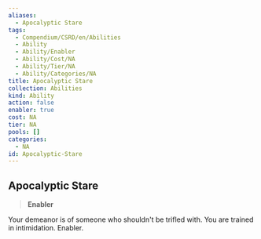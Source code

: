 ```yaml
---
aliases:
  - Apocalyptic Stare
tags:
  - Compendium/CSRD/en/Abilities
  - Ability
  - Ability/Enabler
  - Ability/Cost/NA
  - Ability/Tier/NA
  - Ability/Categories/NA
title: Apocalyptic Stare
collection: Abilities
kind: Ability
action: false
enabler: true
cost: NA
tier: NA
pools: []
categories:
  - NA
id: Apocalyptic-Stare
---
```

## Apocalyptic Stare  
  
>**Enabler**
  
  
  
Your demeanor is of someone who shouldn't be trifled with. You are trained in intimidation. Enabler.
